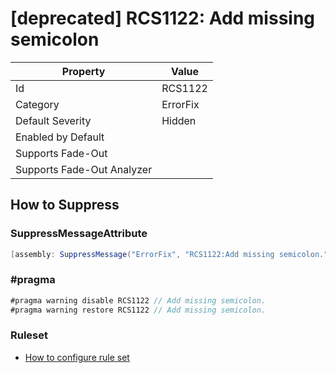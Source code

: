 # \[deprecated\] RCS1122: Add missing semicolon

| Property | Value |
| -------- | ----- |
| Id | RCS1122 |
| Category | ErrorFix |
| Default Severity | Hidden |
| Enabled by Default |  |
| Supports Fade\-Out |  |
| Supports Fade\-Out Analyzer |  |

## How to Suppress

### SuppressMessageAttribute

```csharp
[assembly: SuppressMessage("ErrorFix", "RCS1122:Add missing semicolon.", Justification = "<Pending>")]
```

### \#pragma

```csharp
#pragma warning disable RCS1122 // Add missing semicolon.
#pragma warning restore RCS1122 // Add missing semicolon.
```

### Ruleset

* [How to configure rule set](../HowToConfigureAnalyzers.md)
